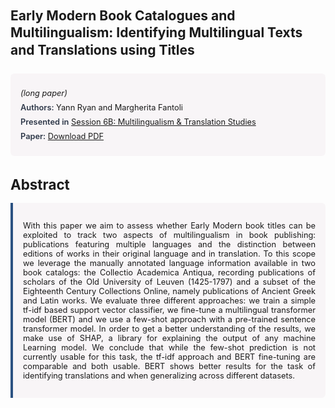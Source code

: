 
<style>    
    h2 {
        margin-top: 0;
        margin-bottom: 1.5rem;
        line-height: 1.3;
    }
    
    h3 {
        margin-top: 2rem;
        margin-bottom: 1rem;
        font-size: 1.4rem;
        font-weight:bold;
    }
    
    .metadata {
        background-color: rgba(96,24,67,0.03);
        padding: 1rem;
        font-size:0.8rem;
        border-radius: 6px;
        margin-bottom: 2rem;
    }
    
    .metadata p {
        margin: 0.5rem 0;
    }
    
    .abstract {
        text-align: justify;
        font-size:0.8rem;
        padding: 1rem;
        background-color: rgba(96,24,67,0.03);
        border-left: 4px solid #2c5282;
        border-radius: 0 6px 6px 0;
    }
    
    strong {
        color: #2d3748;
        font-weight: 600;
    }
</style>
<main role="main">
<h2>Early Modern Book Catalogues and Multilingualism: Identifying Multilingual Texts and Translations using Titles</h2>

<section class="metadata">
<p style='font-size:0.8rem'><i>(long paper)</i></p>
<p><strong>Authors:</strong> Yann Ryan and Margherita Fantoli</p>
<p><strong>Presented in</strong> <a href="/programme/#session6B">Session 6B: Multilingualism & Translation Studies</a></p>
<p><strong>Paper:</strong> <a href="https://ceur-ws.org/Vol-3834/paper135.pdf">Download PDF</a></p>
</section>

<section>
<h3>Abstract</h3>
<div class="abstract">
<p>With this paper we aim to assess whether Early Modern book titles can be exploited to track two aspects of multilingualism in book publishing: publications featuring multiple languages and the distinction between editions of works in their original language and in translation. To this scope we leverage the manually annotated language information available in two book catalogs: the Collectio Academica Antiqua, recording publications of scholars of the Old University of Leuven (1425-1797) and a subset of the Eighteenth Century Collections Online, namely publications of Ancient Greek and Latin works. We evaluate three different approaches: we train a simple tf-idf based support vector classifier, we fine-tune a multilingual transformer model (BERT) and we use a few-shot approach with a pre-trained sentence transformer model. In order to get a better understanding of the results, we make use of SHAP, a library for explaining the output of any machine Learning model. We conclude that while the few-shot prediction is not currently usable for this task, the tf-idf approach and BERT fine-tuning are comparable and both usable. BERT shows  better results for the task of identifying translations and when generalizing across different datasets.</p>
</div>
</section>
</main>